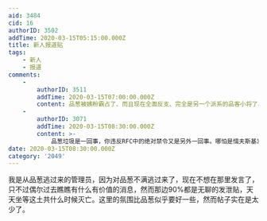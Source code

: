 ```yaml
---
aid: 3484
cid: 16
authorID: 3502
addTime: 2020-03-15T05:15:00.000Z
title: 新人报道贴
tags:
    - 新人
    - 报道
comments:
    -
        authorID: 3511
        addTime: 2020-03-15T07:00:00.000Z
        content: 品葱被姨粉霸占了、而且现在全面反支、完全是另一个派系的品客小将了、我也呆不下去了
    -
        authorID: 3071
        addTime: 2020-03-15T08:30:00.000Z
        content: >-
            品葱垃圾是一回事，你违反RFC中的绝对禁令又是另外一回事。哪怕是懦夫斯基发钓鱼信息，依然会被放白名单。给你观察而没有处决你，已经是对你前期建设论坛行为的认可，而对你采用保护机制了。到了这个论坛你如果还是如此依然会被处决，这点没有什么疑问。话说，很多人都把这个站当做品葱流放地使用呢。
date: 2020-03-15T08:30:00.000Z
category: '2049'
---
```


我是从品葱逃过来的管理员，因为对品葱不满逃过来了，现在不想在那里发言了，只不过偶尔过去瞧瞧有什么有价值的消息，然而那边90%都是无聊的发泄贴，天天坐等这土共什么时候灭亡。这里的氛围比品葱似乎要好一些，然而帖子实在是太少了。
